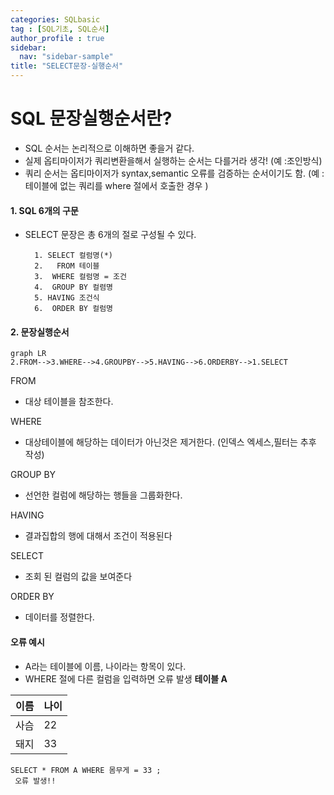 ```yaml
---
categories: SQLbasic
tag : [SQL기초, SQL순서]
author_profile : true 
sidebar:
  nav: "sidebar-sample"
title: "SELECT문장-실행순서"
---
```

# SQL 문장실행순서란?
 - SQL 순서는 논리적으로 이해하면 좋을거 같다.
 - 실제 옵티마이저가 쿼리변환을해서 실행하는 순서는 다를거라 생각! (예 :조인방식)
 - 쿼리 순서는 옵티마이저가 syntax,semantic 오류를 검증하는 순서이기도 함. 
  (예 : 테이블에 없는 쿼리를 where 절에서 호출한 경우 )
#### 1. SQL 6개의 구문
 - SELECT 문장은 총 6개의 절로 구성될 수 있다.
   ```
     1. SELECT 컬럼명(*)  
     2.   FROM 테이블    
     3.  WHERE 컬럼명 = 조건
     4.  GROUP BY 컬렴명 
     5. HAVING 조건식
     6.  ORDER BY 컬럼명
     ```

#### 2. 문장실행순서
```mermaid
graph LR
2.FROM-->3.WHERE-->4.GROUPBY-->5.HAVING-->6.ORDERBY-->1.SELECT
```

FROM  
- 대상 테이블을 참조한다.

WHERE 
- 대상테이블에 해당하는 데이터가 아닌것은 제거한다. (인덱스 엑세스,필터는 추후 작성)  

GROUP BY
- 선언한 컬럼에 해당하는 행들을 그룹화한다.
  
HAVING 
- 결과집합의 행에 대해서 조건이 적용된다
  
SELECT
- 조회 된 컬럼의 값을 보여준다

ORDER BY 
- 데이터를 정렬한다.

#### 오류 예시 
- A라는 테이블에 이름, 나이라는 항목이 있다. 
- WHERE 절에 다른 컬럼을 입력하면 오류 발생 
**테이블 A**

|이름|나이|
|---|---|
|사슴|22|
|돼지|33|



```
SELECT * FROM A WHERE 몸무게 = 33 ;
 오류 발생!!
``` 

